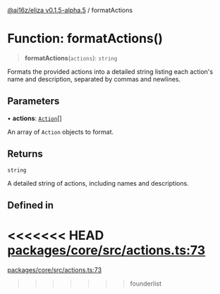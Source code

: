 [@ai16z/eliza v0.1.5-alpha.5](../index.md) / formatActions

# Function: formatActions()

> **formatActions**(`actions`): `string`

Formats the provided actions into a detailed string listing each action's name and description, separated by commas and newlines.

## Parameters

• **actions**: [`Action`](../interfaces/Action.md)[]

An array of `Action` objects to format.

## Returns

`string`

A detailed string of actions, including names and descriptions.

## Defined in

<<<<<<< HEAD
[packages/core/src/actions.ts:73](https://github.com/ai16z/eliza/blob/main/packages/core/src/actions.ts#L73)
=======
[packages/core/src/actions.ts:73](https://github.com/konstantine25b/eliza/blob/main/packages/core/src/actions.ts#L73)
>>>>>>> founderlist

